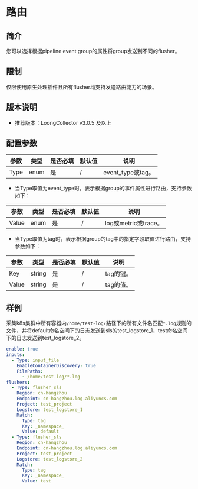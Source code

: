 # 路由

## 简介

您可以选择根据pipeline event group的属性将group发送到不同的flusher。

## 限制

仅限使用原生处理插件且所有flusher均支持发送路由能力的场景。

## 版本说明

* 推荐版本：LoongCollector v3.0.5 及以上

## 配置参数

|  **参数**  |  **类型**  |  **是否必填**  |  **默认值**  |  **说明**  |
| --- | --- | --- | --- | --- |
|  Type  |  enum  |  是  |  /  |  event_type或tag。  |

* 当Type取值为event_type时，表示根据group的事件属性进行路由，支持参数如下：

|  **参数**  |  **类型**  |  **是否必填**  |  **默认值**  |  **说明**  |
| --- | --- | --- | --- | --- |
|  Value  |  enum  |  是  |  /  |  log或metric或trace。  |

* 当Type取值为tag时，表示根据group的tag中的指定字段取值进行路由，支持参数如下：

|  **参数**  |  **类型**  |  **是否必填**  |  **默认值**  |  **说明**  |
| --- | --- | --- | --- | --- |
|  Key  |  string  |  是  |  /  |  tag的键。  |
|  Value  |  string  |  是  |  /  |  tag的值。  |

## 样例

采集k8s集群中所有容器内`/home/test-log/`路径下的所有文件名匹配`*.log`规则的文件，并将default命名空间下的日志发送到sls的test_logstore_1，test命名空间下的日志发送到test_logstore_2。

``` yaml
enable: true
inputs:
  - Type: input_file
    EnableContainerDiscovery: true
    FilePaths: 
      - /home/test-log/*.log
flushers:
  - Type: flusher_sls
    Region: cn-hangzhou
    Endpoint: cn-hangzhou.log.aliyuncs.com
    Project: test_project
    Logstore: test_logstore_1
    Match:
      Type: tag
      Key: _namespace_
      Value: default
  - Type: flusher_sls
    Region: cn-hangzhou
    Endpoint: cn-hangzhou.log.aliyuncs.com
    Project: test_project
    Logstore: test_logstore_2
    Match:
      Type: tag
      Key: _namespace_
      Value: test
```

